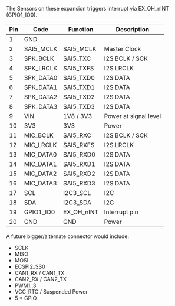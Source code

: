 
The Sensors on these expansion triggers interrupt via EX_OH_nINT (GPIO1_IO0).

| Pin | Code       | Function   | Description               | 
|-----|------------|------------|---------------------------|
|  1  | GND        |            |                           |
|  2  | SAI5_MCLK  | SAI5_MCLK  | Master Clock              |
|  3  |	SPK_BCLK   | SAI5_TXC   | I2S BCLK	/ SCK           |
|  4  | SPK_LRCLK  | SAI5_TXFS  | I2S LRCLK                 | 
|  5  | SPK_DATA0  | SAI5_TXD0  | I2S DATA                  | 
|  6  | SPK_DATA1  | SAI5_TXD1  | I2S DATA                  | 
|  7  | SPK_DATA2  | SAI5_TXD2  | I2S DATA                  | 
|  8  | SPK_DATA3  | SAI5_TXD3  | I2S DATA                  | 
|  9  | VIN        | 1V8 / 3V3  | Power at signal level     |
| 10  | 3V3        | 3V3        | Power         |
| 11  |	MIC_BCLK   | SAI5_RXC   | I2S BCLK	/ SCK           |
| 12  | MIC_LRCLK  | SAI5_RXFS  | I2S LRCLK                 | 
| 13  | MIC_DATA0  | SAI5_RXD0  | I2S DATA                  | 
| 14  | MIC_DATA1  | SAI5_RXD1  | I2S DATA                  | 
| 15  | MIC_DATA2  | SAI5_RXD2  | I2S DATA                  | 
| 16  | MIC_DATA3  | SAI5_RXD3  | I2S DATA                  | 
| 17  | SCL        | I2C3_SCL   | I2C                       |
| 18  | SDA        | I2C3_SDA   | I2C                       |
| 19  | GPIO1_IO0  | EX_OH_nINT | Interrupt pin             |
| 20  | GND        | GND        | Power         |


A future bigger/alternate connector would include:

- SCLK
- MISO
- MOSI
- ECSPI2_SS0
- CAN1_RX / CAN1_TX
- CAN2_RX / CAN2_TX
- PWM1..3
- VCC_RTC / Suspended Power
- 5 * GPIO
